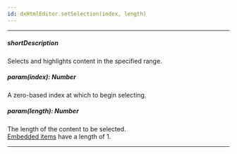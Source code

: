 ```yaml
---
id: dxHtmlEditor.setSelection(index, length)
---
```

---
##### shortDescription
Selects and highlights content in the specified range.

##### param(index): Number
A zero-based index at which to begin selecting.

##### param(length): Number
The length of the content to be selected.       
[Embedded items](/Documentation/Guide/Widgets/HtmlEditor/Formats/) have a length of 1.

---
